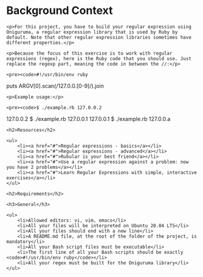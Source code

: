 <!DOCTYPE html>
<html>
<head>
    <meta charset="UTF-8">
    <title>Background Context</title>
</head>
<body>
    <h1>Background Context</h1>

    <p>For this project, you have to build your regular expression using Oniguruma, a regular expression library that is used by Ruby by default. Note that other regular expression libraries sometimes have different properties.</p>

    <p>Because the focus of this exercise is to work with regular expressions (regex), here is the Ruby code that you should use. Just replace the regexp part, meaning the code in between the //:</p>

    <pre><code>#!/usr/bin/env ruby
puts ARGV[0].scan(/127.0.0.[0-9]/).join
    </code></pre>

    <p>Example usage:</p>

    <pre><code>$ ./example.rb 127.0.0.2
127.0.0.2
$ ./example.rb 127.0.0.1
127.0.0.1
$ ./example.rb 127.0.0.a
    </code></pre>

    <h2>Resources</h2>

    <ul>
        <li><a href="#">Regular expressions - basics</a></li>
        <li><a href="#">Regular expressions - advanced</a></li>
        <li><a href="#">Rubular is your best friend</a></li>
        <li><a href="#">Use a regular expression against a problem: now you have 2 problems</a></li>
        <li><a href="#">Learn Regular Expressions with simple, interactive exercises</a></li>
    </ul>

    <h2>Requirements</h2>

    <h3>General</h3>

    <ul>
        <li>Allowed editors: vi, vim, emacs</li>
        <li>All your files will be interpreted on Ubuntu 20.04 LTS</li>
        <li>All your files should end with a new line</li>
        <li>A README.md file, at the root of the folder of the project, is mandatory</li>
        <li>All your Bash script files must be executable</li>
        <li>The first line of all your Bash scripts should be exactly <code>#!/usr/bin/env ruby</code></li>
        <li>All your regex must be built for the Oniguruma library</li>
    </ul>
</body>
</html>


